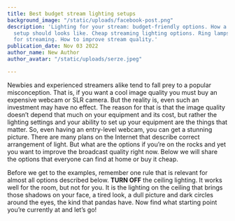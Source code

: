 ```yaml
---
title: Best budget stream lighting setups
background_image: "/static/uploads/facebook-post.png"
description: 'Lighting for your stream: budget-friendly options. How a top streamer’s
  setup should looks like. Cheap streaming lighting options. Ring lamps, RGB-lamps
  for streaming. How to improve stream quality.'
publication_date: Nov 03 2022
author_name: New Author
author_avatar: "/static/uploads/serze.jpeg"

---
```

Newbies and experienced streamers alike tend to fall prey to a popular misconception. That is, if you want a cool image quality you must buy an expensive webcam or SLR camera. But the reality is, even such an investment may have no effect. The reason for that is that the image quality doesn’t depend that much on your equipment and its cost, but rather the lighting settings and your ability to set up your equipment are the things that matter. So, even having an entry-level webcam, you can get a stunning picture. There are many plans on the Internet that describe correct arrangement of light. But what are the options if you’re on the rocks and yet you want to improve the broadcast quality right now. Below we will share the options that everyone can find at home or buy it cheap.

Before we get to the examples, remember one rule that is relevant for almost all options described below. **TURN OFF** the ceiling lighting. It works well for the room, but not for you. It is the lighting on the ceiling that brings those shadows on your face, a tired look, a dull picture and dark circles around the eyes, the kind that pandas have. Now find what starting point you’re currently at and let’s go!